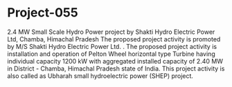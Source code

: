 # Project-055
2.4 MW Small Scale Hydro Power project by Shakti Hydro Electric Power Ltd, Chamba, Himachal Pradesh
The proposed project activity is promoted by M/S Shakti Hydro Electric Power Ltd. . The proposed project activity is installation and operation of Pelton Wheel horizontal type Turbine having individual capacity 1200 kW with aggregated installed capacity of 2.40 MW in District - Chamba, Himachal Pradesh state of India. This project activity is also called as Ubharah small hydroelectric power (SHEP) project.
